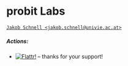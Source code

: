 # probit Labs

[`Jakob Schnell <jakob.schnell@univie.ac.at>`](mailto:jakob.schnell@univie.ac.at)

##### Actions:

- [![Flattr!](https://button.flattr.com/flattr-badge-large.png)](https://flattr.com/submit/auto?fid=voqlek&url=https%3A%2F%2Fgithub.com%2Fprobitlabs%2Fprobit%2Fblob%2Fmaster%2Fdoc%2Findex.md) – thanks for your support!

